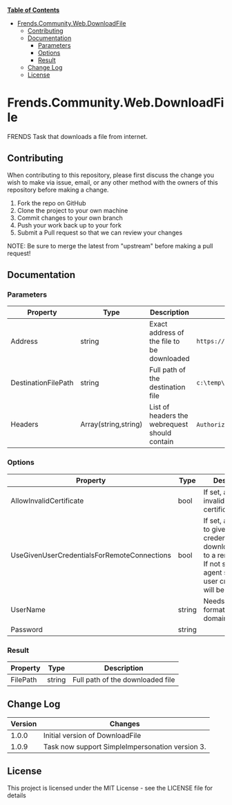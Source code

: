 **[Table of Contents](http://tableofcontent.eu)**
- [Frends.Community.Web.DownloadFile](#frendscommunitywebdownloadfile)
  - [Contributing](#contributing)
  - [Documentation](#documentation)
    - [Parameters](#parameters)
    - [Options](#options)
    - [Result](#result)
  - [Change Log](#change-log)
  - [License](#license)


# Frends.Community.Web.DownloadFile
FRENDS Task that downloads a file from internet.

## Contributing
When contributing to this repository, please first discuss the change you wish to make via issue, email, or any other method with the owners of this repository before making a change.

1. Fork the repo on GitHub
2. Clone the project to your own machine
3. Commit changes to your own branch
4. Push your work back up to your fork
5. Submit a Pull request so that we can review your changes

NOTE: Be sure to merge the latest from "upstream" before making a pull request!

## Documentation

### Parameters

| Property            |  Type               | Description                                   | Example                     |
|---------------------|---------------------|-----------------------------------------------|-----------------------------|
| Address             | string              | Exact address of the file to be downloaded    | `https://api.github.com/repos/foo/bar/zipball` |
| DestinationFilePath | string              | Full path of the destination file             | `c:\temp\foo.txt`           |
| Headers             | Array(string,string)| List of headers the webrequest should contain | `Authorization token` `xxx` |

### Options

| Property                                    | Type           | Description                                    | Example                   |
|---------------------------------------------|----------------|------------------------------------------------|---------------------------|
| AllowInvalidCertificate                     | bool           | If set, allows invalid SSL certificates
| UseGivenUserCredentialsForRemoteConnections | bool           | If set, allows you to give the user credentials when downloading file to a remote host. If not set, the agent service user credentials will be used.| |
| UserName                                    | string         | Needs to be of format domain\username | `example\Admin` |
| Password                                    | string         | | |

### Result

| Property        | Type     | Description                      |
|-----------------|----------|----------------------------------|
| FilePath        | string   | Full path of the downloaded file|

## Change Log

| Version             | Changes                 |
| ---------------------| ---------------------|
| 1.0.0 | Initial version of DownloadFile |
| 1.0.9 | Task now support SimpleImpersonation version 3. |

## License

This project is licensed under the MIT License - see the LICENSE file for details
